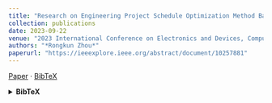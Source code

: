 ```yaml
---
title: "Research on Engineering Project Schedule Optimization Method Based on HRRN"
collection: publications
date: 2023-09-22
venue: "2023 International Conference on Electronics and Devices, Computational Science (ICEDCS)"
authors: "*Rongkun Zhou*"
paperurl: "https://ieeexplore.ieee.org/abstract/document/10257881"
---
```

[Paper](https://ieeexplore.ieee.org/abstract/document/10257881) · [BibTeX](#bibtex-zhou2023hrrn)

<details id="bibtex-zhou2023hrrn">
<summary><strong>BibTeX</strong></summary>

```bibtex
@inproceedings{zhou2023hrrn,
  author    = {Rongkun Zhou},
  title     = {Research on Engineering Project Schedule Optimization Method Based on HRRN},
  booktitle = {2023 International Conference on Electronics and Devices, Computational Science (ICEDCS)},
  year      = {2023},
  url       = {https://ieeexplore.ieee.org/abstract/document/10257881}
}
